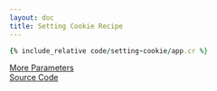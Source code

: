 ```yaml
---
layout: doc
title: Setting Cookie Recipe
---
```


```ruby
{% include_relative code/setting-cookie/app.cr %}
```

[More Parameters](https://crystal-lang.org/api/0.23.1/HTTP/Cookie.html)  
[Source Code](https://github.com/kemalcr/kemalcr.com/tree/master/_cookbook/code/setting-cookie)
